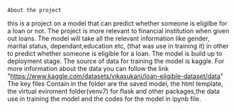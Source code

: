     About the project  
this is a project on a model that can predict whether someone is eligilbe for a loan or not. The project is more relevant to financial institution when given out loans. The model will take all the relevant information like gender, marital status, dependant,education etc, (that was use in training it) in other to predict whether someone is eligible for a loan. The model is build up to deployment stage.
The source of data for training the model is kaggle. For more information about the data you can follow the link "https://www.kaggle.com/datasets/vikasukani/loan-eligible-dataset/data"
The key files Contain in the folder are the saved model, the html template, the virtual eviroment folder(venv7) for flask and other packages,the  data use in training the model and the codes for the model in ipynb file.
